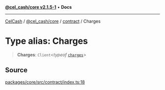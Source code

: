 [**@cel_cash/core v2.1.5-1**](../../README.md) • **Docs**

***

[CelCash](../../../../README.md) / [@cel\_cash/core](../../README.md) / [contract](../README.md) / Charges

# Type alias: Charges

> **Charges**: `Client`\<*typeof* [`charges`](../variables/charges.md)\>

## Source

[packages/core/src/contract/index.ts:18](https://github.com/Pyxlab/celcash/blob/9dbc7013720b05f34ded33140fbf1d827b403eea/packages/core/src/contract/index.ts#L18)
